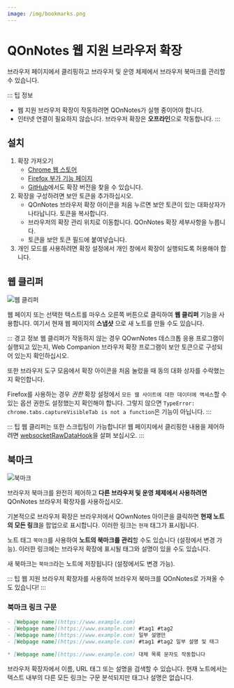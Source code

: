 ```yaml
---
image: /img/bookmarks.png
---
```


# QOnNotes 웹 지원 브라우저 확장

브라우저 페이지에서 클리핑하고 브라우저 및 운영 체제에서 브라우저 북마크를 관리할 수 있습니다.

::: 팁 정보

- 웹 지원 브라우저 확장이 작동하려면 QOnNotes가 실행 중이어야 합니다.
- 인터넷 연결이 필요하지 않습니다. 브라우저 확장은 **오프라인**으로 작동합니다. :::

## 설치

1. 확장 가져오기
   - [Chrome 웹 스토어](https://chrome.google.com/webstore/detail/qownnotes-web-companion/pkgkfnampapjbopomdpnkckbjdnpkbkp)
   - [Firefox 부가 기능 페이지](https://addons.mozilla.org/firefox/addon/qownnotes-web-companion)
   - [GitHub](https://github.com/qownnotes/web-companion/)에서도 확장 버전을 찾을 수 있습니다.
2. 확장을 구성하려면 보안 토큰을 추가하십시오.
   - QOnNotes 브라우저 확장 아이콘을 처음 누르면 보안 토큰이 있는 대화상자가 나타납니다. 토큰을 복사합니다.
   - 브라우저의 확장 관리 위치로 이동합니다. QOnNotes 확장 세부사항을 누릅니다.
   - 토큰을 보안 토큰 필드에 붙여넣습니다.
3. 개인 모드를 사용하려면 확장 설정에서 개인 창에서 확장이 실행되도록 허용해야 합니다.

## 웹 클리퍼

![웹 클리퍼](/img/web-clipper.png)

웹 페이지 또는 선택한 텍스트를 마우스 오른쪽 버튼으로 클릭하여 **웹 클리퍼** 기능을 사용합니다. 여기서 현재 웹 페이지의 **스냅샷** 으로 새 노트를 만들 수도 있습니다.

::: 경고 정보 웹 클리퍼가 작동하지 않는 경우 QOwnNotes 데스크톱 응용 프로그램이 실행되고 있는지, Web Companion 브라우저 확장 프로그램이 보안 토큰으로 구성되어 있는지 확인하십시오.

또한 브라우저 도구 모음에서 확장 아이콘을 처음 눌렀을 때 동의 대화 상자를 수락했는지 확인합니다.

Firefox를 사용하는 경우 _권한_ 확장 설정에서 `모든 웹 사이트에 대한 데이터에 액세스`할 수 있는 옵션 권한도 설정했는지 확인해야 합니다. 그렇지 않으면 `TypeError: chrome.tabs.captureVisibleTab is not a function`은 기능이 아닙니다. :::

::: 팁 웹 클리퍼는 또한 스크립팅이 가능합니다! 웹 페이지에서 클리핑한 내용을 제어하려면 [websocketRawDataHook](../scripting/hooks.md#websocketrawdatahook)을 살펴 보십시오. :::

## 북마크

![북마크](/img/bookmarks.png)

브라우저 북마크를 완전히 제어하고 **다른 브라우저 및 운영 체제에서 사용하려면** QOnNotes 브라우저 확장자를 사용하십시오.

기본적으로 브라우저 확장은 브라우저에서 QOwnNotes 아이콘을 클릭하면 **현재 노트의 모든 링크**을 팝업으로 표시합니다. 이러한 링크는 `현재` 태그가 표시됩니다.

노트 태그 `북마크`를 사용하여 **노트의 북마크를 관리**할 수도 있습니다 (설정에서 변경 가능). 이러한 링크에는 브라우저 확장에 표시될 태그와 설명이 있을 수도 있습니다.

새 북마크는 `북마크`라는 노트에 저장됩니다 (설정에서도 변경 가능).

::: 팁
웹 지원 브라우저 확장자를 사용하여 브라우저 북마크를 QOnNotes로 가져올 수도 있습니다!
:::

### 북마크 링크 구문

```markdown
- [Webpage name](https://www.example.com)
- [Webpage name](https://www.example.com) #tag1 #tag2
- [Webpage name](https://www.example.com) 일부 설명만
- [Webpage name](https://www.example.com) #tag1 #tag2 일부 설명 및 태그

* [Webpage name](https://www.example.com) 대체 목록 문자도 작동합니다
```

브라우저 확장자에서 이름, URL 태그 또는 설명을 검색할 수 있습니다. 현재 노트에서는 텍스트 내부의 다른 모든 링크는 구문 분석되지만 태그나 설명은 없습니다.
